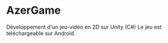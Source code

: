 # AzerGame
Développement d'un jeu-vidéo en 2D sur Unity (C#)
Le jeu est téléchargeable sur Androïd. 

